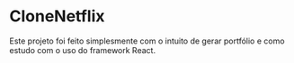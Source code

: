 # CloneNetflix
Este projeto foi feito simplesmente com o intuito de gerar portfólio e como estudo com o uso do framework React.
